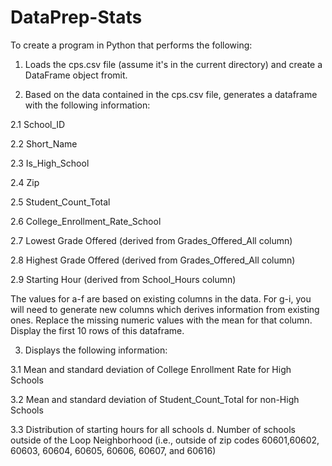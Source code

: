 # DataPrep-Stats
To create a program in Python that performs the following: 
1. Loads the cps.csv file (assume it's in the current directory) and create a DataFrame object fromit.
   
2. Based on the data contained in the cps.csv file, generates a dataframe with the following information:

  2.1 School_ID 
  
  2.2 Short_Name 
  
  2.3 Is_High_School
  
  2.4 Zip
  
  2.5 Student_Count_Total 
  
  2.6 College_Enrollment_Rate_School
  
  2.7 Lowest Grade Offered (derived from Grades_Offered_All column)
  
  2.8 Highest Grade Offered (derived from Grades_Offered_All column) 
  
  2.9 Starting Hour (derived from School_Hours column) 
  
  The values for a-f are based on existing columns in the data. For g-i, you will need to generate new columns which derives information from existing ones. Replace the missing numeric values    with the mean for that column. Display the first 10 rows of this dataframe.

3. Displays the following information:
   
  3.1 Mean and standard deviation of College Enrollment Rate for High Schools 
  
  3.2 Mean and standard deviation of Student_Count_Total for non-High Schools 
  
  3.3 Distribution of starting hours for all schools d. Number of schools outside of the Loop Neighborhood (i.e., outside of zip codes 60601,60602, 60603, 60604, 60605, 60606, 60607, and 60616)
